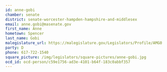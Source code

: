```yaml
---
id: anne-gobi
chamber: senate
district: senate-worcester-hampden-hampshire-and-middlesex
email: anne.gobi@masenate.gov
first_name: Anne
hometown: Spencer
last_name: Gobi
malegislature_url: https://malegislature.gov/Legislators/Profile/AMG0
party: D
phone: 617-722-1540
square_picture: /img/legislators/square-pictures/anne-gobi.jpg
ocd_id: ocd-person/c59e1756-ad3e-4101-b64f-183c0abbf357
---
```

